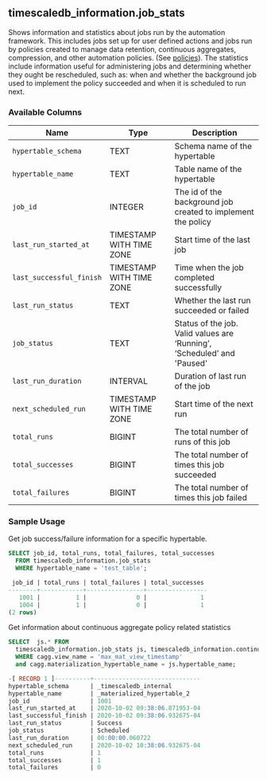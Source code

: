 ## timescaledb_information.job_stats 

Shows information and statistics about jobs run by the automation framework.
This includes jobs set up for user defined actions and jobs run by policies 
created to manage data retention, continuous aggregates, compression, and
other automation policies.  (See [policies](/actions/)). 
The statistics include information useful for administering jobs and determining
whether they ought be rescheduled, such as: when and whether the background job
used to implement the policy succeeded and when it is scheduled to run next.

### Available Columns 

|Name|Type|Description|
|---|---|---|
|`hypertable_schema` | TEXT | Schema name of the hypertable |
|`hypertable_name` | TEXT | Table name of the hypertable |
|`job_id` | INTEGER | The id of the background job created to implement the policy |
|`last_run_started_at`| TIMESTAMP WITH TIME ZONE | Start time of the last job|
|`last_successful_finish`| TIMESTAMP WITH TIME ZONE | Time when the job completed successfully|
|`last_run_status` | TEXT | Whether the last run succeeded or failed |
|`job_status`| TEXT | Status of the job. Valid values are ‘Running’, ‘Scheduled’ and 'Paused'|
|`last_run_duration`| INTERVAL | Duration of last run of the job|
|`next_scheduled_run` | TIMESTAMP WITH TIME ZONE | Start time of the next run |
|`total_runs` | BIGINT | The total number of runs of this job|
|`total_successes` | BIGINT | The total number of times this job succeeded |
|`total_failures` | BIGINT | The total number of times this job failed |

### Sample Usage 

Get job success/failure information for a specific hypertable.

```sql
SELECT job_id, total_runs, total_failures, total_successes 
  FROM timescaledb_information.job_stats
  WHERE hypertable_name = 'test_table';

 job_id | total_runs | total_failures | total_successes 
--------+------------+----------------+-----------------
   1001 |          1 |              0 |               1
   1004 |          1 |              0 |               1
(2 rows)

```

Get information about continuous aggregate policy related statistics
``` sql
SELECT  js.* FROM
  timescaledb_information.job_stats js, timescaledb_information.continuous_aggregates cagg
  WHERE cagg.view_name = 'max_mat_view_timestamp' 
  and cagg.materialization_hypertable_name = js.hypertable_name;

-[ RECORD 1 ]----------+------------------------------
hypertable_schema      | _timescaledb_internal
hypertable_name        | _materialized_hypertable_2
job_id                 | 1001
last_run_started_at    | 2020-10-02 09:38:06.871953-04
last_successful_finish | 2020-10-02 09:38:06.932675-04
last_run_status        | Success
job_status             | Scheduled
last_run_duration      | 00:00:00.060722
next_scheduled_run     | 2020-10-02 10:38:06.932675-04
total_runs             | 1
total_successes        | 1
total_failures         | 0

```